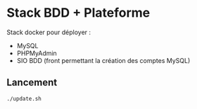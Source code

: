 # Stack BDD + Plateforme

Stack docker pour déployer :

- MySQL
- PHPMyAdmin
- SIO BDD (front permettant la création des comptes MySQL)

## Lancement

```sh
./update.sh
```
